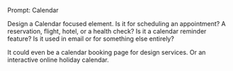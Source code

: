 Prompt: Calendar

Design a Calendar focused element. Is it for scheduling an appointment? A reservation, flight, hotel, or a health check? Is it a calendar reminder feature? Is it used in email or for something else entirely?

It could even be a calendar booking page for design services. Or an interactive online holiday calendar.
